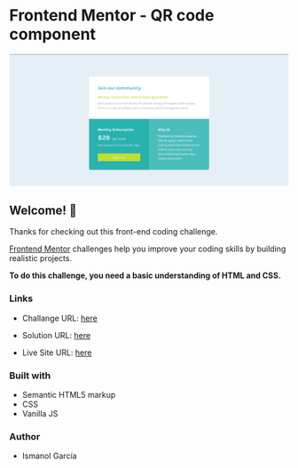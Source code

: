 # Frontend Mentor - QR code component

![Design preview for the QR code component coding challenge](./design/desktop-design.png)

## Welcome! 👋

Thanks for checking out this front-end coding challenge.

[Frontend Mentor](https://www.frontendmentor.io) challenges help you improve your coding skills by building realistic projects. 

**To do this challenge, you need a basic understanding of HTML and CSS.**

### Links
- Challange URL: [here](https://www.frontendmentor.io/challenges/single-price-grid-component-5ce41129d0ff452fec5abbbc)
- Solution URL: [here](https://github.com/ismanolgarcia/web-projects-to-practice/tree/main/single-price-grid)

- Live Site URL: [here](https://web-projects-to-practice.vercel.app/single-price-grid/index.html)

### Built with
- Semantic HTML5 markup
- CSS
- Vanilla JS


### Author
- Ismanol García
